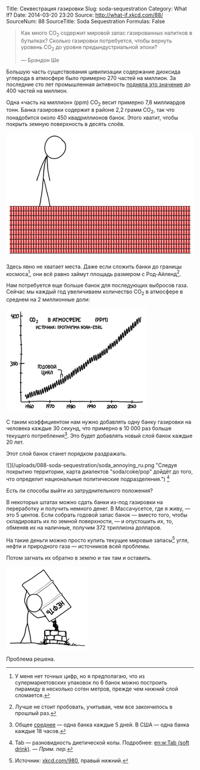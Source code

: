 Title: Секвестрация газировки
Slug: soda-sequestration
Category: What If?
Date: 2014-03-20 23:20
Source: http://what-if.xkcd.com/88/
SourceNum: 88
SourceTitle: Soda Sequestration
Formulas: False

> Как много CO<sub>2</sub> содержит мировой запас газированных напитков в бутылках? Сколько газировки потребуется, чтобы вернуть уровень CO<sub>2</sub> до уровня предындустриальной эпохи?
>
> — Брэндон Ше

Большую часть существования цивилизации содержание диоксида углерода в атмосфере было примерно 270 частей на миллион. За последние сто лет промышленная активность [подняла это значение](http://www.skepticalscience.com/print.php?r=45) до 400 частей на миллион.

Одна «часть на миллион» (ppm) CO<sub>2</sub> весит примерно 7,8 миллиардов тонн. Банка газировки содержит в районе 2,2 грамм CO<sub>2</sub>, так что понадобится около 450 квадриллионов банок. Этого хватит, чтобы покрыть земную поверхность в десять слоёв.

![](/uploads/088-soda-sequestration/soda_layers.png "Мезосфера, астеносфера, литосфера, банкосфера")

Здесь явно не хватает места. Даже если сложить банки до границы космоса[^1], они всё равно займут площадь размером с Род-Айленд[^2].

[^1]: У меня нет точных цифр, но я предполагаю, что из супермаркетовских упаковок по 6 банок можно построить пирамиду в несколько сотен метров, прежде чем нижний слой сломается.
[^2]: Лучше не стоит пробовать, учитывая, чем все закончилось в прошлый раз.

Нам потребуется еще больше банок для последующих выбросов газа. Сейчас мы каждый год увеличиваем количество CO<sub>2</sub> в атмосфере в среднем на 2 миллионные доли:

![](/uploads/088-soda-sequestration/soda_graph_ru.png "Если вы бегло взглянете на эти графики, вы увидите последствия распада Советского Союза из-за изменений в производстве и землепользовании.")

С таким коэффициентом нам нужно добавлять одну банку газировки на человека каждые 30 секунд, что примерно в 10 000 раз больше текущего потребления[^3]. Это будет добавлять новый слой банок каждые 20 лет.

[^3]: Общее [среднее](/soda-planet/) — одна банка каждые 5 дней. В США — одна банка каждые 18 часов.

Этот слой банок станет порядком раздражать.

![](/uploads/088-soda-sequestration/soda_annoying_ru.png "Следуя покрытию территории, карта диалектов "soda/coke/pop" дойдёт до того, что определит национальные политические подразделения.")
[^4]

[^4]: Tab — разновидность диетической колы. Подробнее: [en:w:Tab (soft drink)](http://en.wikipedia.org/wiki/Tab_%28soft_drink%29). — *Прим. пер.*

Есть ли способы выйти из затруднительного положения?

В некоторых штатах можно сдать банки из-под газировки на переработку и получить немного денег. В Массачусетсе, где я живу, — это 5 центов. Если собрать годовой запас банок — вместо того, чтобы складировать их по земной поверхности, — и опустошить их, то, обменяв их на наличные, получим 372 триллиона долларов.

На такие деньги можно просто купить текущие мировые запасы[^5] угля, нефти и природного газа — источников всей проблемы.

[^5]: Источник: [xkcd.com/980](http://xkcd.com/980), правый нижний.

Потом загнать их обратно в землю и так там и оставить.

![](/uploads/088-soda-sequestration/soda_ground_ru.png "Ты никогда, никогда не получишь желаемое.")

Проблема решена.
